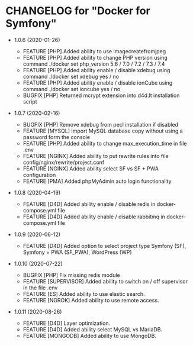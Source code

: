CHANGELOG for "Docker for Symfony"
======================

* 1.0.6 (2020-01-26)
    * FEATURE   [PHP] Added ability to use imagecreatefromjpeg
    * FEATURE   [PHP] Added ability to change PHP version using command ./docker set php_version 5.6 / 7.0 / 7.2 / 7.3 / 7.4
    * FEATURE   [PHP] Added ability enable / disable xdebug using command ./docker set xdebug yes / no
    * FEATURE   [PHP] Added ability enable / disable ionCube using command ./docker set ioncube yes / no
    * BUGFIX    [PHP] Returned mcrypt extension into d4d.lt installation script

* 1.0.7 (2020-02-16)
    * BUGFIX    [PHP]   Remove xdebug from pecl installation if disabled
    * FEATURE   [MYSQL] Import MySQL database copy without using a password form the console 
    * FEATURE   [PHP]   Added ability to change max_execution_time in file .env
    * FEATURE   [NGINX] Added ability to put rewrite rules into file config/nginx/rewrite/project.conf
    * FEATURE   [NGINX] Added ability select SF vs SF + PWA configuration
    * FEATURE   [PMA]   Added phpMyAdmin auto login functionality
    
* 1.0.8 (2020-04-19)
    * FEATURE   [D4D]   Added ability enable / disable redis in docker-compose.yml file
    * FEATURE   [D4D]   Added ability enable / disable rabbitmq in docker-compose.yml file
    
* 1.0.9 (2020-06-12)
    * FEATURE   [D4D]   Added option to select project type Symfony (SF), Symfony + PWA (SF_PWA), WordPress (WP)

* 1.0.10 (2020-07-22)
    * BUGFIX    [PHP]           Fix  missing redis module
    * FEATURE   [SUPERVISOR]    Added ability to switch on / off supervisor in the file .env
    * FEATURE   [ES]            Added ability to use elastic search.
    * FEATURE   [NGROK]         Added ability to use remote access.

* 1.0.11 (2020-08-26)
    * FEATURE   [D4D]           Layer optimization.
    * FEATURE   [D4D]           Added ability select MySQL vs MariaDB.
    * FEATURE   [MONGODB]       Added ability to use MongoDB.